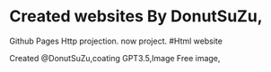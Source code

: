 # Created websites By DonutSuZu,
Github Pages Http projection.
now project. #Html website

Created @DonutSuZu,coating GPT3.5,Image Free image,
